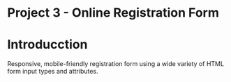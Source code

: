 Project 3 - Online Registration Form
=========

# Introducction
Responsive, mobile-friendly registration form using a wide variety of HTML form input types and attributes.
